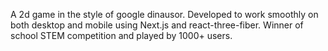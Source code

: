 A 2d game in the style of google dinausor. Developed to work smoothly on both desktop and mobile using Next.js and react-three-fiber. Winner of school STEM competition and played by 1000+ users.
